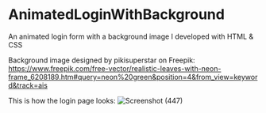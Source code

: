 # AnimatedLoginWithBackground
An animated login form  with a background image I developed with HTML &amp; CSS

Background image designed by pikisuperstar on Freepik: https://www.freepik.com/free-vector/realistic-leaves-with-neon-frame_6208189.htm#query=neon%20green&position=4&from_view=keyword&track=ais

This is how the login page looks:
![Screenshot (447)](https://github.com/Paballo-R/AnimatedLoginWithBackground/assets/101789330/c97e5735-ab84-498c-9bf2-2def73fc9fa3)


